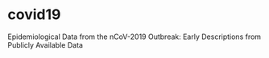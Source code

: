 # covid19
Epidemiological Data from the nCoV-2019 Outbreak: Early Descriptions from Publicly Available Data
